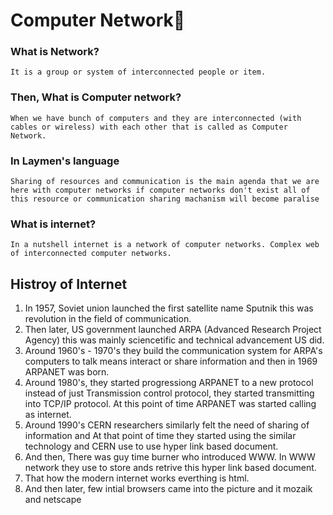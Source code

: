# Computer Network📡

### What is Network? 
`It is a group or system of interconnected people or item.`

### Then, What is Computer network? 
`When we have bunch of computers and they are interconnected (with cables or wireless) with each other that is called as Computer Network.`

### In Laymen's language
`Sharing of resources and communication is the main agenda that we are here with computer networks if computer networks don't exist all of this resource or communication sharing machanism will become paralise`

### What is internet?
`In a nutshell internet is a network of computer networks. Complex web of interconnected computer networks.`

## Histroy of Internet

1. In 1957, Soviet union launched the first satellite name Sputnik this was revolution in the field of communication. 
2. Then later, US government launched ARPA (Advanced Research Project Agency) this was mainly sciencetific and technical advancement US did. 
3. Around 1960's - 1970's they build the communication system for ARPA's computers to talk means interact or share information and then in 1969 ARPANET was born.
4. Around 1980's, they started progressiong ARPANET to a new protocol instead of just Transmission control protocol, they started transmitting into TCP/IP protocol. At this point of time ARPANET was started calling as internet.
5. Around 1990's CERN researchers similarly felt the need of sharing of information and At that point of time they started using the similar technology and CERN use to use hyper link based document.
6. And then, There was guy time burner who introduced WWW. In WWW network they use to store ands retrive this hyper link based document.
7. That how the modern internet works everthing is html.
8. And then later, few intial browsers came into the picture and it mozaik and netscape